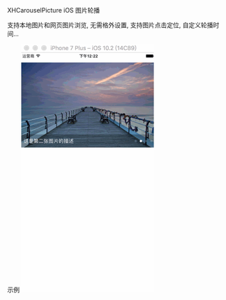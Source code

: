 XHCarouselPicture
iOS 图片轮播

支持本地图片和网页图片浏览, 无需格外设置, 支持图片点击定位, 自定义轮播时间...

示例
![image](https://raw.githubusercontent.com/Mill0/XHCarouselPicture/master/1.gif) 
